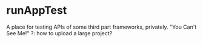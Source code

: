 # runAppTest
A place for testing APIs of some third part frameworks, privately. "You Can't See Me!"
?: how to upload a large project?

